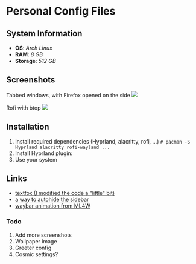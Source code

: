 # Personal Config Files

## System Information
- **OS**: *Arch Linux*
- **RAM**: *8 GB*
- **Storage**: *512 GB*

## Screenshots

Tabbed windows, with Firefox opened on the side
![](../main/images/Tabbed-terminal-firefox.png)

Rofi with btop
![](../main/images/Rofi-btop.png)

## Installation
1. Install required dependencies (Hyprland, alacritty, rofi, ...)
`# pacman -S Hyprland alacritty rofi-wayland ...`
2. Install Hyprland plugin: [](https://github.com/outfoxxed/hy3)
3. Use your system

## Links
- [textfox (I modified the code a "little" bit)](https://github.com/adriankarlen/textfox)
- [a way to autohide the sidebar](https://github.com/MrOtherGuy/firefox-csshacks/blob/36be28e7d26e53d0c098691acb3b7633bb3840b5/chrome/autohide_sidebar.css)
- [waybar animation from ML4W](https://github.com/mylinuxforwork/dotfiles/)

### Todo
1. Add more screenshots
2. Wallpaper image
3. Greeter config
4. Cosmic settings?